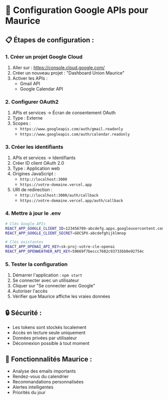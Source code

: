 # 🔧 Configuration Google APIs pour Maurice

## 📋 **Étapes de configuration :**

### **1. Créer un projet Google Cloud**
1. Aller sur : https://console.cloud.google.com/
2. Créer un nouveau projet : "Dashboard Union Maurice"
3. Activer les APIs :
   - Gmail API
   - Google Calendar API

### **2. Configurer OAuth2**
1. APIs et services → Écran de consentement OAuth
2. Type : Externe
3. Scopes :
   - `https://www.googleapis.com/auth/gmail.readonly`
   - `https://www.googleapis.com/auth/calendar.readonly`

### **3. Créer les identifiants**
1. APIs et services → Identifiants
2. Créer ID client OAuth 2.0
3. Type : Application web
4. Origines JavaScript :
   - `http://localhost:3000`
   - `https://votre-domaine.vercel.app`
5. URI de redirection :
   - `http://localhost:3000/auth/callback`
   - `https://votre-domaine.vercel.app/auth/callback`

### **4. Mettre à jour le .env**
```bash
# Clés Google APIs
REACT_APP_GOOGLE_CLIENT_ID=123456789-abcdefg.apps.googleusercontent.com
REACT_APP_GOOGLE_CLIENT_SECRET=GOCSPX-abcdefghijklmnop

# Clés existantes
REACT_APP_OPENAI_API_KEY=sk-proj-votre-cle-openai
REACT_APP_OPENWEATHER_API_KEY=59669f7beccc7682c93733bb0e92754c
```

### **5. Tester la configuration**
1. Démarrer l'application : `npm start`
2. Se connecter avec un utilisateur
3. Cliquer sur "Se connecter avec Google"
4. Autoriser l'accès
5. Vérifier que Maurice affiche les vraies données

## 🔒 **Sécurité :**
- Les tokens sont stockés localement
- Accès en lecture seule uniquement
- Données privées par utilisateur
- Déconnexion possible à tout moment

## 🚀 **Fonctionnalités Maurice :**
- Analyse des emails importants
- Rendez-vous du calendrier
- Recommandations personnalisées
- Alertes intelligentes
- Priorités du jour






